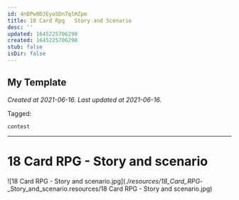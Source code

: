 ```yaml
---
id: 4nDPw0DJEyoSDn7qlHZpm
title: 18 Card Rpg   Story and Scenario
desc: ''
updated: 1645225706290
created: 1645225706290
stub: false
isDir: false
---
```

My Template
---

_Created at 2021-06-16._
_Last updated at 2021-06-16._



Tagged: 
```
contest
```


---

# 18 Card RPG - Story and scenario


![18 Card RPG - Story and scenario.jpg](./_resources/18_Card_RPG_-_Story_and_scenario.resources/18 Card RPG - Story and scenario.jpg)

